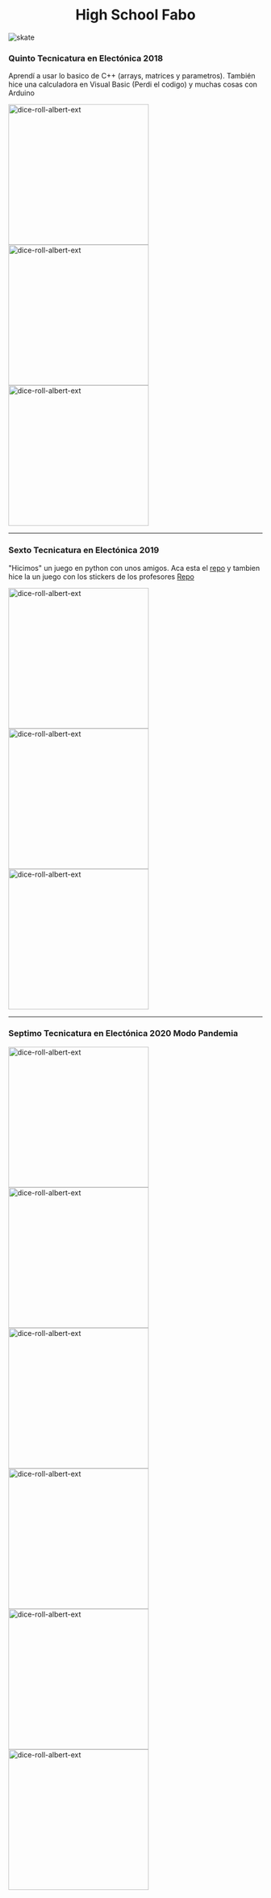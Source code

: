 <h1 align='center'> High School Fabo </h1>


![skate](https://github.com/Fabo-High-School/.github/assets/55964635/a75f6afa-e1f6-4d9c-8101-c58e0b1af5af)


### Quinto Tecnicatura en Electónica 2018

Aprendí a usar lo basico de C++ (arrays, matrices y parametros). También hice una calculadora en Visual Basic (Perdi el codigo) y muchas cosas con Arduino

<p align="left"><a href="https://github.com/Fabo-High-School/C-Parametros-y-Funciones"><img width="278" src="https://denvercoder1-github-readme-stats.vercel.app/api/pin/?username=Fabo-High-School&repo=C-Parametros-y-Funciones&theme=react&bg_color=1F222E&title_color=FFFFFF&hide_border=true&icon_color=F85D7F&show_icons=false&show_description=false" alt="dice-roll-albert-ext"></a>
<a href="https://github.com/Fabo-High-School/Arduino-Interrupciones"><img width="278" src="https://denvercoder1-github-readme-stats.vercel.app/api/pin/?username=Fabo-High-School&repo=Arduino-Interrupciones&theme=react&bg_color=1F222E&title_color=FFFFFF&hide_border=true&icon_color=F85D7F&show_icons=false&show_description=false" alt="dice-roll-albert-ext"></a>
<a href="https://github.com/Fabo-High-School/Arduino-Introduccion"><img width="278" src="https://denvercoder1-github-readme-stats.vercel.app/api/pin/?username=Fabo-High-School&repo=Arduino-Introduccion&theme=react&bg_color=1F222E&title_color=FFFFFF&hide_border=true&icon_color=F85D7F&show_icons=false&show_description=false" alt="dice-roll-albert-ext"></a>
</p>

---

### Sexto Tecnicatura en Electónica 2019

"Hicimos" un juego en python con unos amigos. Aca esta el [repo](https://github.com/Juanuwu/Jueguito-test/tree/master) y tambien hice la un juego con los stickers de los profesores [Repo](https://github.com/El-vertedero-de-Fabo/Gamenem)

<p align="left"><a href="https://github.com/Fabo-High-School/PLTL494"><img width="278" src="https://denvercoder1-github-readme-stats.vercel.app/api/pin/?username=Fabo-High-School&repo=PLTL494&theme=react&bg_color=1F222E&title_color=FFFFFF&hide_border=true&icon_color=F85D7F&show_icons=false&show_description=false" alt="dice-roll-albert-ext"></a>
<a href="https://github.com/Fabo-High-School/Gamenem"><img width="278" src="https://denvercoder1-github-readme-stats.vercel.app/api/pin/?username=Fabo-High-School&repo=Gamenem&theme=react&bg_color=1F222E&title_color=FFFFFF&hide_border=true&icon_color=F85D7F&show_icons=false&show_description=false" alt="dice-roll-albert-ext"></a>
<a href="https://github.com/Fabo-High-School/MATLAB"><img width="278" src="https://denvercoder1-github-readme-stats.vercel.app/api/pin/?username=Fabo-High-School&repo=MATLAB&theme=react&bg_color=1F222E&title_color=FFFFFF&hide_border=true&icon_color=F85D7F&show_icons=false&show_description=false" alt="dice-roll-albert-ext"></a>
</p>

---

### Septimo Tecnicatura en Electónica 2020 Modo Pandemia

<p align="left"><a href="https://github.com/Fabian-Martinez-Rincon/Keypad"><img width="278" src="https://denvercoder1-github-readme-stats.vercel.app/api/pin/?username=Fabian-Martinez-Rincon&repo=Keypad&theme=react&bg_color=1F222E&title_color=FFFFFF&hide_border=true&icon_color=F85D7F&show_icons=false" alt="dice-roll-albert-ext"></a>
<a href="https://github.com/Fabian-Martinez-Rincon/Lock"><img width="278" src="https://denvercoder1-github-readme-stats.vercel.app/api/pin/?username=Fabian-Martinez-Rincon&repo=Lock&theme=react&bg_color=1F222E&title_color=FFFFFF&hide_border=true&icon_color=F85D7F&show_icons=false" alt="dice-roll-albert-ext"></a>
<a href="https://github.com/Fabian-Martinez-Rincon/Transform-Pokemon-Resolution"><img width="278" src="https://denvercoder1-github-readme-stats.vercel.app/api/pin/?username=Fabian-Martinez-Rincon&repo=Transform-Pokemon-Resolution&theme=react&bg_color=1F222E&title_color=FFFFFF&hide_border=true&icon_color=F85D7F&show_icons=false" alt="dice-roll-albert-ext"></a>
<a href="https://github.com/Fabo-High-School/Old_Portfolio"><img width="278" src="https://denvercoder1-github-readme-stats.vercel.app/api/pin/?username=Fabo-High-School&repo=Old_Portfolio&theme=react&bg_color=1F222E&title_color=FFFFFF&hide_border=true&icon_color=F85D7F&show_icons=false&show_description=false" alt="dice-roll-albert-ext"></a>
<a href="https://github.com/Fabo-High-School/Game-of-Life"><img width="278" src="https://denvercoder1-github-readme-stats.vercel.app/api/pin/?username=Fabo-High-School&repo=Game-of-Life&theme=react&bg_color=1F222E&title_color=FFFFFF&hide_border=true&icon_color=F85D7F&show_icons=false&show_description=false" alt="dice-roll-albert-ext"></a>
<a href="https://github.com/Fabo-High-School/Java"><img width="278" src="https://denvercoder1-github-readme-stats.vercel.app/api/pin/?username=Fabo-High-School&repo=Java&theme=react&bg_color=1F222E&title_color=FFFFFF&hide_border=true&icon_color=F85D7F&show_icons=false&show_description=false" alt="dice-roll-albert-ext"></a>
</p>
